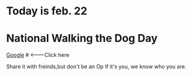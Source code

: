 # Today is feb. 22
# National Walking the Dog Day

[Google](https://google.com) # <---Click here

Share it with freinds,but don't be an Op
If it's you, we know who you are.
